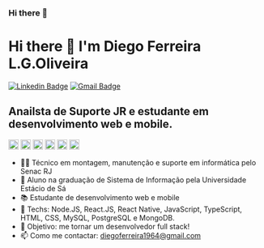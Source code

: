 ### Hi there 👋

<!--
**diego64/diego64** is a ✨ _special_ ✨ repository because its `README.md` (this file) appears on your GitHub profile.

Here are some ideas to get you started:

- 🔭 I’m currently working on ...
- 🌱 I’m currently learning ...
- 👯 I’m looking to collaborate on ...
- 🤔 I’m looking for help with ...
- 💬 Ask me about ...
- 📫 How to reach me: ...
- 😄 Pronouns: ...
- ⚡ Fun fact: ...
-->

# Hi there 👋 I'm Diego Ferreira L.G.Oliveira
[![Linkedin Badge](https://img.shields.io/badge/-LinkedIn-blue?style=flat-square&logo=Linkedin&logoColor=white&link=https://https://www.linkedin.com/in/diego-ferreira-a60a8a161/)](https://https://www.linkedin.com/in/diego-ferreira-a60a8a161/) 
[![Gmail Badge](https://img.shields.io/badge/-Gmail-c14438?style=flat-square&logo=Gmail&logoColor=white&link=mailto:diegoferreira1964@gmail.com)](mailto:diegoferreira1964@gmail.com)

## Anailsta de Suporte JR e estudante em desenvolvimento web e mobile.

<p align="left">
  <img src="https://devicons.github.io/devicon/devicon.git/icons/css3/css3-original-wordmark.svg" alt="css3"  width="20" height="20"/>
  <img src="https://devicons.github.io/devicon/devicon.git/icons/html5/html5-original-wordmark.svg" alt="html5"  width="20" height="20"/>
  <img src="https://devicons.github.io/devicon/devicon.git/icons/javascript/javascript-original.svg" alt="javascript" width="20" height="20"/>
  <img src="https://devicons.github.io/devicon/devicon.git/icons/nodejs/nodejs-original.svg" alt="nodejs" width="20" height="20"/>
  <img src="https://devicons.github.io/devicon/devicon.git/icons/react/react-original.svg" alt="react" width="20" height="20"/>
  <img src="https://devicons.github.io/devicon/devicon.git/icons/typescript/typescript-original.svg" alt="react" width="20" height="20"/>
  
</p>


- 👨‍💻 Técnico em montagem, manutenção e suporte em informática pelo Senac RJ
- 📖 Aluno na graduação de Sistema de Informação pela Universidade Estácio de Sá
- 📚 Estudante de desenvolvimento web e mobile
- 📡 Techs: Node.JS, React.JS, React Native, JavaScript, TypeScript, HTML, CSS, MySQL, PostgreSQL e MongoDB.
- 🎯 Objetivo: me tornar um desenvolvedor full stack!
- 📫 Como me contactar: diegoferreira1964@gmail.com
